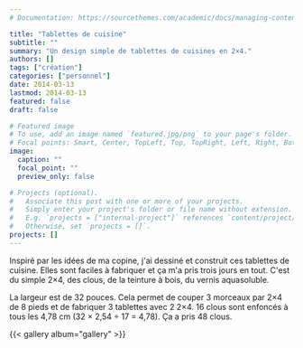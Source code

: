 ```yaml
---
# Documentation: https://sourcethemes.com/academic/docs/managing-content/

title: "Tablettes de cuisine"
subtitle: ""
summary: "Un design simple de tablettes de cuisines en 2×4."
authors: []
tags: ["création"]
categories: ["personnel"]
date: 2014-03-13
lastmod: 2014-03-13
featured: false
draft: false

# Featured image
# To use, add an image named `featured.jpg/png` to your page's folder.
# Focal points: Smart, Center, TopLeft, Top, TopRight, Left, Right, BottomLeft, Bottom, BottomRight.
image:
  caption: ""
  focal_point: ""
  preview_only: false

# Projects (optional).
#   Associate this post with one or more of your projects.
#   Simply enter your project's folder or file name without extension.
#   E.g. `projects = ["internal-project"]` references `content/project/deep-learning/index.md`.
#   Otherwise, set `projects = []`.
projects: []
---
```


Inspiré par les idées de ma copine, j'ai dessiné et construit ces
tablettes de cuisine. Elles sont faciles à fabriquer et ça m'a pris
trois jours en tout. C'est du simple 2×4, des clous, de la teinture à
bois, du vernis aquasoluble.

La largeur est de 32 pouces. Cela permet de couper 3 morceaux
par 2×4 de 8 pieds et de fabriquer 3 tablettes avec 2
2×4. 16 clous sont enfoncés à tous les 4,78&nbsp;cm
(32&nbsp;×&nbsp;2,54&nbsp;÷&nbsp;17&nbsp;=&nbsp;4,78). Ça a pris
48 clous.

{{< gallery album="gallery" >}}
